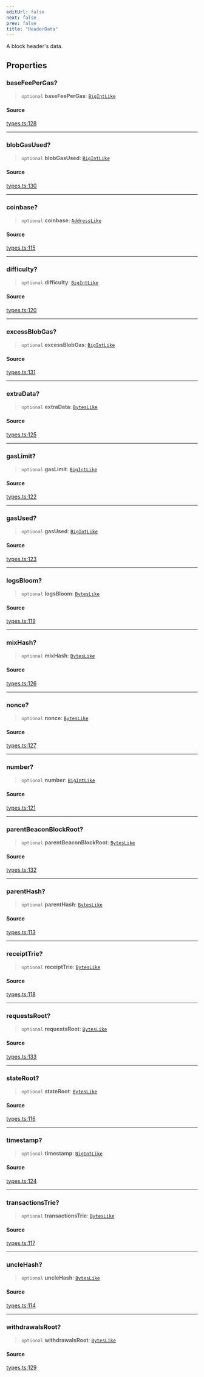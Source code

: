 ```yaml
---
editUrl: false
next: false
prev: false
title: "HeaderData"
---
```


A block header's data.

## Properties

### baseFeePerGas?

> `optional` **baseFeePerGas**: [`BigIntLike`](/reference/tevm/utils/type-aliases/bigintlike/)

#### Source

[types.ts:128](https://github.com/evmts/tevm-monorepo/blob/main/packages/block/src/types.ts#L128)

***

### blobGasUsed?

> `optional` **blobGasUsed**: [`BigIntLike`](/reference/tevm/utils/type-aliases/bigintlike/)

#### Source

[types.ts:130](https://github.com/evmts/tevm-monorepo/blob/main/packages/block/src/types.ts#L130)

***

### coinbase?

> `optional` **coinbase**: [`AddressLike`](/reference/tevm/utils/type-aliases/addresslike/)

#### Source

[types.ts:115](https://github.com/evmts/tevm-monorepo/blob/main/packages/block/src/types.ts#L115)

***

### difficulty?

> `optional` **difficulty**: [`BigIntLike`](/reference/tevm/utils/type-aliases/bigintlike/)

#### Source

[types.ts:120](https://github.com/evmts/tevm-monorepo/blob/main/packages/block/src/types.ts#L120)

***

### excessBlobGas?

> `optional` **excessBlobGas**: [`BigIntLike`](/reference/tevm/utils/type-aliases/bigintlike/)

#### Source

[types.ts:131](https://github.com/evmts/tevm-monorepo/blob/main/packages/block/src/types.ts#L131)

***

### extraData?

> `optional` **extraData**: [`BytesLike`](/reference/tevm/utils/type-aliases/byteslike/)

#### Source

[types.ts:125](https://github.com/evmts/tevm-monorepo/blob/main/packages/block/src/types.ts#L125)

***

### gasLimit?

> `optional` **gasLimit**: [`BigIntLike`](/reference/tevm/utils/type-aliases/bigintlike/)

#### Source

[types.ts:122](https://github.com/evmts/tevm-monorepo/blob/main/packages/block/src/types.ts#L122)

***

### gasUsed?

> `optional` **gasUsed**: [`BigIntLike`](/reference/tevm/utils/type-aliases/bigintlike/)

#### Source

[types.ts:123](https://github.com/evmts/tevm-monorepo/blob/main/packages/block/src/types.ts#L123)

***

### logsBloom?

> `optional` **logsBloom**: [`BytesLike`](/reference/tevm/utils/type-aliases/byteslike/)

#### Source

[types.ts:119](https://github.com/evmts/tevm-monorepo/blob/main/packages/block/src/types.ts#L119)

***

### mixHash?

> `optional` **mixHash**: [`BytesLike`](/reference/tevm/utils/type-aliases/byteslike/)

#### Source

[types.ts:126](https://github.com/evmts/tevm-monorepo/blob/main/packages/block/src/types.ts#L126)

***

### nonce?

> `optional` **nonce**: [`BytesLike`](/reference/tevm/utils/type-aliases/byteslike/)

#### Source

[types.ts:127](https://github.com/evmts/tevm-monorepo/blob/main/packages/block/src/types.ts#L127)

***

### number?

> `optional` **number**: [`BigIntLike`](/reference/tevm/utils/type-aliases/bigintlike/)

#### Source

[types.ts:121](https://github.com/evmts/tevm-monorepo/blob/main/packages/block/src/types.ts#L121)

***

### parentBeaconBlockRoot?

> `optional` **parentBeaconBlockRoot**: [`BytesLike`](/reference/tevm/utils/type-aliases/byteslike/)

#### Source

[types.ts:132](https://github.com/evmts/tevm-monorepo/blob/main/packages/block/src/types.ts#L132)

***

### parentHash?

> `optional` **parentHash**: [`BytesLike`](/reference/tevm/utils/type-aliases/byteslike/)

#### Source

[types.ts:113](https://github.com/evmts/tevm-monorepo/blob/main/packages/block/src/types.ts#L113)

***

### receiptTrie?

> `optional` **receiptTrie**: [`BytesLike`](/reference/tevm/utils/type-aliases/byteslike/)

#### Source

[types.ts:118](https://github.com/evmts/tevm-monorepo/blob/main/packages/block/src/types.ts#L118)

***

### requestsRoot?

> `optional` **requestsRoot**: [`BytesLike`](/reference/tevm/utils/type-aliases/byteslike/)

#### Source

[types.ts:133](https://github.com/evmts/tevm-monorepo/blob/main/packages/block/src/types.ts#L133)

***

### stateRoot?

> `optional` **stateRoot**: [`BytesLike`](/reference/tevm/utils/type-aliases/byteslike/)

#### Source

[types.ts:116](https://github.com/evmts/tevm-monorepo/blob/main/packages/block/src/types.ts#L116)

***

### timestamp?

> `optional` **timestamp**: [`BigIntLike`](/reference/tevm/utils/type-aliases/bigintlike/)

#### Source

[types.ts:124](https://github.com/evmts/tevm-monorepo/blob/main/packages/block/src/types.ts#L124)

***

### transactionsTrie?

> `optional` **transactionsTrie**: [`BytesLike`](/reference/tevm/utils/type-aliases/byteslike/)

#### Source

[types.ts:117](https://github.com/evmts/tevm-monorepo/blob/main/packages/block/src/types.ts#L117)

***

### uncleHash?

> `optional` **uncleHash**: [`BytesLike`](/reference/tevm/utils/type-aliases/byteslike/)

#### Source

[types.ts:114](https://github.com/evmts/tevm-monorepo/blob/main/packages/block/src/types.ts#L114)

***

### withdrawalsRoot?

> `optional` **withdrawalsRoot**: [`BytesLike`](/reference/tevm/utils/type-aliases/byteslike/)

#### Source

[types.ts:129](https://github.com/evmts/tevm-monorepo/blob/main/packages/block/src/types.ts#L129)
